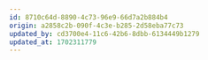 ```yaml
---
id: 8710c64d-8890-4c73-96e9-66d7a2b884b4
origin: a2858c2b-090f-4c3e-b285-2d58eba77c73
updated_by: cd3700e4-11c6-42b6-8dbb-6134449b1279
updated_at: 1702311779
---
```

